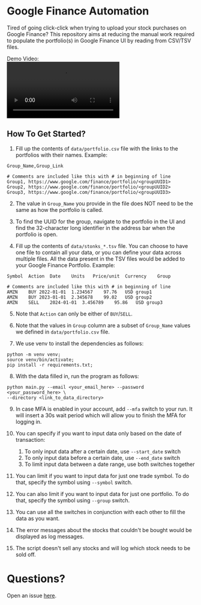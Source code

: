 # Google Finance Automation

Tired of going click-click when trying to upload your stock
purchases on Google Finance? This repository aims at reducing
the manual work required to populate the portfolio(s) in Google
Finance UI by reading from CSV/TSV files.

Demo Video:  
<video src="readme_utils/demo.mov"></video>

## How To Get Started?

1. Fill up the contents of `data/portfolio.csv` file with the
links to the portfolios with their names. Example:

```csv
Group_Name,Group_Link

# Comments are included like this with # in beginning of line
Group1, https://www.google.com/finance/portfolio/<groupUUID1>
Group2, https://www.google.com/finance/portfolio/<groupUUID2>
Group3, https://www.google.com/finance/portfolio/<groupUUID3>
```

2. The value in `Group_Name` you provide in the file does NOT need to be the
same as how the portfolio is called.

3. To find the UUID for the group, navigate to the portfolio in the UI and find
the 32-character long identifier in the address bar when the portfolio is open.

4. Fill up the contents of `data/stonks_*.tsv` file. You can choose to have one file
to contain all your data, or you can define your data across multiple files. All the
data present in the TSV files would be added to your Google Finance Portfolio. Example:

```csv
Symbol	Action	Date	Units	Price/unit	Currency	Group

# Comments are included like this with # in beginning of line
AMZN	BUY	2022-01-01	1.234567	97.76	USD	group1
AMZN	BUY	2023-01-01	2.345678	99.02	USD	group2
AMZN	SELL	2024-01-01	3.456789	95.86	USD	group3
```

5. Note that `Action` can only be either of `BUY`/`SELL`.

6. Note that the values in `Group` column are a subset of `Group_Name` values
we defined in `data/portfolio.csv` file.
   
7. We use venv to install the dependencies as follows:

```commandline
python -m venv venv;
source venv/bin/activate;
pip install -r requirements.txt;
```

8. With the data filled in, run the program as follows:
```commandline
python main.py --email <your_email_here> --password <your_password_here> \
--directory <link_to_data_directory>
```

9. In case MFA is enabled in your account, add `--mfa` switch to your run. It will
insert a 30s wait period which will allow you to finish the MFA for logging in.

10. You can specify if you want to input data only based on the date of transaction:
    1. To only input data after a certain date, use `--start_date` switch
    2. To only input data before a certain date, use `--end_date` switch
    3. To limit input data between a date range, use both switches together

11. You can limit if you want to input data for just one trade symbol.
To do that, specify the symbol using `--symbol` switch.

12. You can also limit if you want to input data for just one portfolio.
To do that, specify the symbol using `--group` switch.

13. You can use all the switches in conjunction with each other to fill
the data as you want.

14. The error messages about the stocks that couldn't be bought would be displayed as
log messages.

15. The script doesn't sell any stocks and will log which stock needs to be sold off.

# Questions?

Open an issue [here](https://github.com/Akshayanti/Google-Finance-Automation/issues).